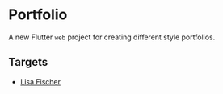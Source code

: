 # Portfolio

<!-- 
[![Flutter Responsive](https://img.shields.io/badge/flutter-responsive-brightgreen.svg?style=flat-square)](https://github.com/Codelessly/ResponsiveFramework) -->


A new Flutter ``web`` project for creating different style portfolios.


## Targets
 -  [Lisa Fischer](http://www.lisasuefischer.com/)
